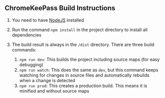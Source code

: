 ## ChromeKeePass Build Instructions

1. You need to have [NodeJS](https://nodejs.org) installed

2. Run the command `npm install` in the project directory to install all dependencies

3. The build result is always in the `/dist` directory. There are three build commands:

    1. `npm run dev`: This builds the project including source maps (for easy debugging)
    2. `npm run watch`: This does the same as `dev`, but this command keeps watching for changes in source files and automatically rebuilds when a change is detected
    3. `npm run prod`: This creates a production build. This means it is minified and without source maps

